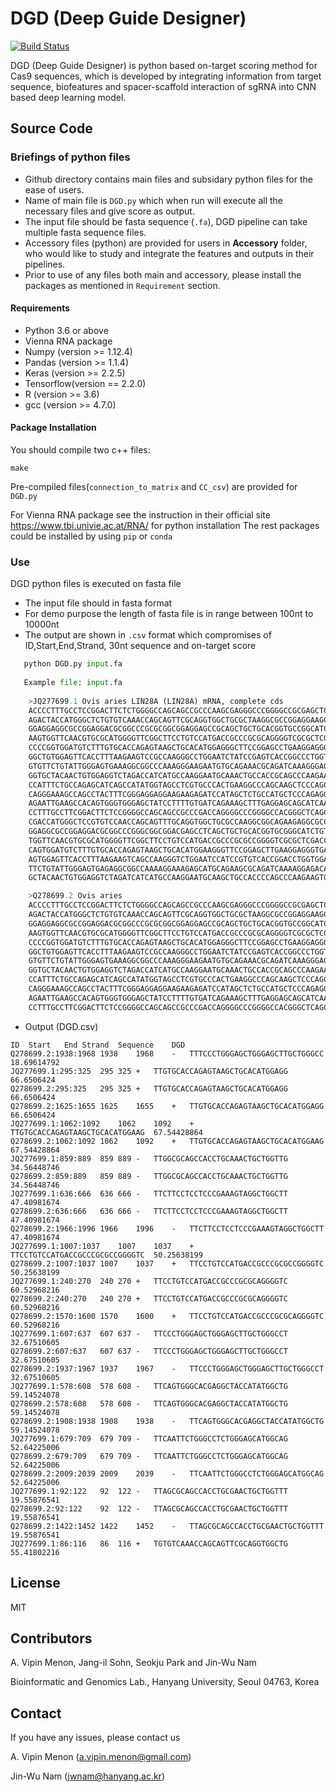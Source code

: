 # DGD (Deep Guide Designer)
[![Build Status](https://travis-ci.org/joemccann/dillinger.svg?branch=master)](https://travis-ci.org/joemccann/dillinger)

DGD (Deep Guide Designer) is python based on-target scoring method for Cas9 sequences, which is developed by integrating information from target sequence, biofeatures and spacer-scaffold interaction of sgRNA into CNN based deep learning model.

## Source Code

### Briefings of python files
- Github directory contains main files and subsidary python files for the ease of users.
- Name of main file is ```DGD.py``` which when run will execute all the necessary files and give score as output.
- The input file should be fasta sequence (```.fa```), DGD pipeline can take multiple fasta sequence files.
- Accessory files (python) are provided for users in **Accessory** folder, who would like to study and integrate the features and outputs in their pipelines.
- Prior to use of any files both main and accessory, please install the packages as mentioned in ```Requirement``` section.

#### Requirements
- Python 3.6 or above
- Vienna RNA package
- Numpy (version >= 1.12.4)
- Pandas (version >= 1.1.4)
- Keras (version >= 2.2.5)
- Tensorflow(version == 2.2.0)
- R (version >= 3.6)
- gcc (version >= 4.7.0)

#### Package Installation
You should compile two c++ files:
```
make
```
Pre-compiled files(```connection_to_matrix``` and ```CC_csv```) are provided for ```DGD.py```

For Vienna RNA package see the instruction in their official site https://www.tbi.univie.ac.at/RNA/ for python installation
The rest packages could be installed by using ```pip``` or ```conda```

### Use
DGD python files is executed on fasta file
- The input file should in fasta format
- For demo purpose the length of fasta file is in range between 100nt to 10000nt
- The output are shown in ```.csv``` format which compromises of ID,Start,End,Strand, 30nt sequence and on-target score
```python
   python DGD.py input.fa
   
   Example file: input.fa
   
    >JQ277699.1 Ovis aries LIN28A (LIN28A) mRNA, complete cds
    ACCCCTTTGCCTCCGGACTTCTCTGGGGCCAGCAGCCGCCCAAGCGAGGGCCCGGGGCCGCGAGCTCAGC
    AGACTACCATGGGCTCTGTGTCAAACCAGCAGTTCGCAGGTGGCTGCGCTAAGGCGCCGGAGGAAGCGCC
    GGAGGAGGCGCCGGAGGACGCGGCCCGCGCGGCGGAGGAGCCGCAGCTGCTGCACGGTGCCGGCATCTGT
    AAGTGGTTCAACGTGCGCATGGGGTTCGGCTTCCTGTCCATGACCGCCCGCGCAGGGGTCGCGCTCGACC
    CCCCGGTGGATGTCTTTGTGCACCAGAGTAAGCTGCACATGGAGGGCTTCCGGAGCCTGAAGGAGGGGGA
    GGCTGTGGAGTTCACCTTTAAGAAGTCCGCCAAGGGCCTGGAATCTATCCGAGTCACCGGCCCTGGTGGG
    GTGTTCTGTATTGGGAGTGAAAGGCGGCCCAAAGGGAAGAATGTGCAGAAACGCAGATCAAAGGGAGACA
    GGTGCTACAACTGTGGAGGTCTAGACCATCATGCCAAGGAATGCAAACTGCCACCGCAGCCCAAGAAGTG
    CCATTTCTGCCAGAGCATCAGCCATATGGTAGCCTCGTGCCCACTGAAGGCCCAGCAAGCTCCCAGCTCC
    CAGGGAAAGCCAGCCTACTTTCGGGAGGAGGAAGAAGAGATCCATAGCTCTGCCATGCTCCCAGAGGCCC
    AGAATTGAAGCCACAGTGGGTGGGAGCTATCCTTTTGTGATCAGAAAGCTTTGAGGAGCAGCATCAATCG
    CCTTTGCCTTCGGACTTCTCCGGGGCCAGCAGCCGCCCGACCAGGGGCCCGGGGCCACGGGCTCAGCCGA
    CGACCATGGGCTCCGTGTCCAACCAGCAGTTTGCAGGTGGCTGCGCCAAGGCGGCAGAAGAGGCGCCCGA
    GGAGGCGCCGGAGGACGCGGCCCGGGCGGCGGACGAGCCTCAGCTGCTGCACGGTGCGGGCATCTGTAAG
    TGGTTCAACGTGCGCATGGGGTTCGGCTTCCTGTCCATGACCGCCCGCGCCGGGGTCGCGCTCGACCCCC
    CAGTGGATGTCTTTGTGCACCAGAGTAAGCTGCACATGGAAGGGTTCCGGAGCTTGAAGGAGGGTGAGGC
    AGTGGAGTTCACCTTTAAGAAGTCAGCCAAGGGTCTGGAATCCATCCGTGTCACCGGACCTGGTGGAGTA
    TTCTGTATTGGGAGTGAGAGGCGGCCAAAAGGAAAGAGCATGCAGAAGCGCAGATCAAAAGGAGACAGGT
    GCTACAACTGTGGAGGTCTAGATCATCATGCCAAGGAATGCAAGCTGCCACCCCAGCCCAAGAAGTGCCA

    >Q278699.2 Ovis aries 
    ACCCCTTTGCCTCCGGACTTCTCTGGGGCCAGCAGCCGCCCAAGCGAGGGCCCGGGGCCGCGAGCTCAGC
    AGACTACCATGGGCTCTGTGTCAAACCAGCAGTTCGCAGGTGGCTGCGCTAAGGCGCCGGAGGAAGCGCC
    GGAGGAGGCGCCGGAGGACGCGGCCCGCGCGGCGGAGGAGCCGCAGCTGCTGCACGGTGCCGGCATCTGT
    AAGTGGTTCAACGTGCGCATGGGGTTCGGCTTCCTGTCCATGACCGCCCGCGCAGGGGTCGCGCTCGACC
    CCCCGGTGGATGTCTTTGTGCACCAGAGTAAGCTGCACATGGAGGGCTTCCGGAGCCTGAAGGAGGGGGA
    GGCTGTGGAGTTCACCTTTAAGAAGTCCGCCAAGGGCCTGGAATCTATCCGAGTCACCGGCCCTGGTGGG
    GTGTTCTGTATTGGGAGTGAAAGGCGGCCCAAAGGGAAGAATGTGCAGAAACGCAGATCAAAGGGAGACA
    GGTGCTACAACTGTGGAGGTCTAGACCATCATGCCAAGGAATGCAAACTGCCACCGCAGCCCAAGAAGTG
    CCATTTCTGCCAGAGCATCAGCCATATGGTAGCCTCGTGCCCACTGAAGGCCCAGCAAGCTCCCAGCTCC
    CAGGGAAAGCCAGCCTACTTTCGGGAGGAGGAAGAAGAGATCCATAGCTCTGCCATGCTCCCAGAGGCCC
    AGAATTGAAGCCACAGTGGGTGGGAGCTATCCTTTTGTGATCAGAAAGCTTTGAGGAGCAGCATCAATCG
    CCTTTGCCTTCGGACTTCTCCGGGGCCAGCAGCCGCCCGACCAGGGGCCCGGGGCCACGGGCTCAGCCGA
```
- Output (DGD.csv)
```
ID	Start	End	Strand	Sequence	DGD
Q278699.2:1938:1968	1938	1968	-	TTTCCCTGGGAGCTGGGAGCTTGCTGGGCC	18.69614792
JQ277699.1:295:325	295	325	+	TTGTGCACCAGAGTAAGCTGCACATGGAGG	66.6506424
Q278699.2:295:325	295	325	+	TTGTGCACCAGAGTAAGCTGCACATGGAGG	66.6506424
Q278699.2:1625:1655	1625	1655	+	TTGTGCACCAGAGTAAGCTGCACATGGAGG	66.6506424
JQ277699.1:1062:1092	1062	1092	+	TTGTGCACCAGAGTAAGCTGCACATGGAAG	67.54428864
Q278699.2:1062:1092	1062	1092	+	TTGTGCACCAGAGTAAGCTGCACATGGAAG	67.54428864
JQ277699.1:859:889	859	889	-	TTGGCGCAGCCACCTGCAAACTGCTGGTTG	34.56448746
Q278699.2:859:889	859	889	-	TTGGCGCAGCCACCTGCAAACTGCTGGTTG	34.56448746
JQ277699.1:636:666	636	666	-	TTCTTCCTCCTCCCGAAAGTAGGCTGGCTT	47.40981674
Q278699.2:636:666	636	666	-	TTCTTCCTCCTCCCGAAAGTAGGCTGGCTT	47.40981674
Q278699.2:1966:1996	1966	1996	-	TTCTTCCTCCTCCCGAAAGTAGGCTGGCTT	47.40981674
JQ277699.1:1007:1037	1007	1037	+	TTCCTGTCCATGACCGCCCGCGCCGGGGTC	50.25638199
Q278699.2:1007:1037	1007	1037	+	TTCCTGTCCATGACCGCCCGCGCCGGGGTC	50.25638199
JQ277699.1:240:270	240	270	+	TTCCTGTCCATGACCGCCCGCGCAGGGGTC	60.52968216
Q278699.2:240:270	240	270	+	TTCCTGTCCATGACCGCCCGCGCAGGGGTC	60.52968216
Q278699.2:1570:1600	1570	1600	+	TTCCTGTCCATGACCGCCCGCGCAGGGGTC	60.52968216
JQ277699.1:607:637	607	637	-	TTCCCTGGGAGCTGGGAGCTTGCTGGGCCT	32.67510605
Q278699.2:607:637	607	637	-	TTCCCTGGGAGCTGGGAGCTTGCTGGGCCT	32.67510605
Q278699.2:1937:1967	1937	1967	-	TTCCCTGGGAGCTGGGAGCTTGCTGGGCCT	32.67510605
JQ277699.1:578:608	578	608	-	TTCAGTGGGCACGAGGCTACCATATGGCTG	59.14524078
Q278699.2:578:608	578	608	-	TTCAGTGGGCACGAGGCTACCATATGGCTG	59.14524078
Q278699.2:1908:1938	1908	1938	-	TTCAGTGGGCACGAGGCTACCATATGGCTG	59.14524078
JQ277699.1:679:709	679	709	-	TTCAATTCTGGGCCTCTGGGAGCATGGCAG	52.64225006
Q278699.2:679:709	679	709	-	TTCAATTCTGGGCCTCTGGGAGCATGGCAG	52.64225006
Q278699.2:2009:2039	2009	2039	-	TTCAATTCTGGGCCTCTGGGAGCATGGCAG	52.64225006
JQ277699.1:92:122	92	122	-	TTAGCGCAGCCACCTGCGAACTGCTGGTTT	19.55876541
Q278699.2:92:122	92	122	-	TTAGCGCAGCCACCTGCGAACTGCTGGTTT	19.55876541
Q278699.2:1422:1452	1422	1452	-	TTAGCGCAGCCACCTGCGAACTGCTGGTTT	19.55876541
JQ277699.1:86:116	86	116	+	TGTGTCAAACCAGCAGTTCGCAGGTGGCTG	55.41802216
```
## License
MIT
## Contributors
A. Vipin Menon, Jang-il Sohn, Seokju Park and Jin-Wu Nam

Bioinformatic and Genomics Lab., Hanyang University, Seoul 04763, Korea

## Contact
If you have any issues, please contact us

A. Vipin Menon (a.vipin.menon@gmail.com)

Jin-Wu Nam (jwnam@hanyang.ac.kr)
